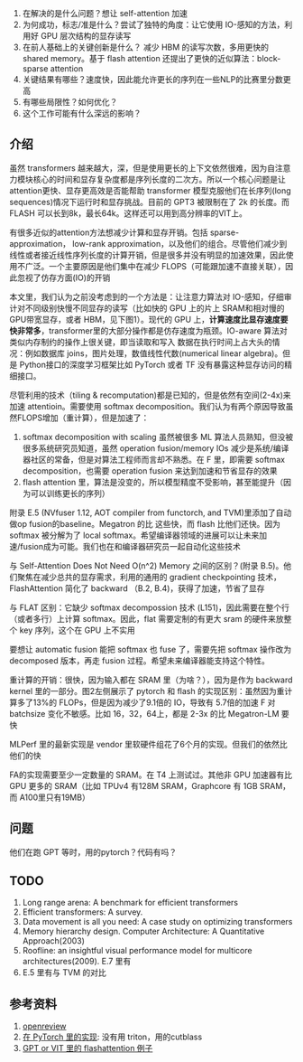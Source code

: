 1. 在解决的是什么问题？想让 self-attention 加速
2. 为何成功，标志/准是什么？尝试了独特的角度：让它使用 IO-感知的方法，利用好 GPU 层次结构的显存读写
3. 在前人基础上的关键创新是什么？ 减少 HBM 的读写次数，多用更快的 shared memory。基于 flash attention 还提出了更快的近似算法：block-sparse attention
4. 关键结果有哪些？速度快，因此能允许更长的序列在一些NLP的比赛里分数更高
5. 有哪些局限性？如何优化？
6. 这个工作可能有什么深远的影响？

## 介绍
虽然 transformers 越来越大，深，但是使用更长的上下文依然很难，因为自注意力模块核心的时间和显存复杂度都是序列长度的二次方。所以一个核心问题是让attention更快、显存更高效是否能帮助 transformer 模型克服他们在长序列(long sequences)情况下运行时和显存挑战。目前的 GPT3 被限制在了 2k 的长度。而 FLASH 可以长到8k，最长64k。这样还可以用到高分辨率的VIT上。

有很多近似的attention方法想减少计算和显存开销。包括 sparse-approximation， low-rank approximation，以及他们的组合。尽管他们减少到线性或者接近线性序列长度的计算开销，但是很多并没有明显的加速效果，因此使用不广泛。一个主要原因是他们集中在减少 FLOPS（可能跟加速不直接关联），因此忽视了仿存方面(IO)的开销

本文里，我们认为之前没考虑到的一个方法是：让注意力算法对 IO-感知，仔细审计对不同级别快慢不同显存的读写（比如快的 GPU 上的片上  SRAM和相对慢的 GPU带宽显存，或者 HBM，见下图1）。现代的 GPU 上，**计算速度比显存速度要快非常多**，transformer里的大部分操作都是仿存速度为瓶颈。IO-aware 算法对类似内存制约的操作上很关键，即当读取和写入
数据在执行时间上占大头的情况：例如数据库 joins，图片处理，数值线性代数(numerical linear algebra)。但是 Python接口的深度学习框架比如 PyTorch 或者 TF 没有暴露这种显存访问的精细接口。


尽管利用的技术（tiling & recomputation)都是已知的，但是依然有空间(2-4x)来加速 attentioin。需要使用 softmax decomposition。我们认为有两个原因导致虽然FLOPS增加（重计算），但是加速了：

1. softmax decomposition with scaling 虽然被很多 ML 算法人员熟知，但没被很多系统研究员知道，虽然 operation fusion/memory IOs 减少是系统/编译器社区的常备，但是对算法工程师而言却不熟悉。在 F 里，即需要 softmax decomposition，也需要 operation fusion 来达到加速和节省显存的效果
2. flash attention 里，算法是没变的，所以模型精度不受影响，甚至能提升（因为可以训练更长的序列）

附录 E.5 (NVfuser 1.12, AOT compiler from functorch, and TVM)里添加了自动做op fusion的baseline。Megatron 的比 这些快，而 flash 比他们还快。因为 softmax 被分解为了 local softmax。希望编译器领域的进展可以让未来加速/fusion成为可能。我们也在和编译器研究员一起自动化这些技术

与 Self-Attention Does Not Need O(n^2) Memory 之间的区别？(附录 B.5)。他们聚焦在减少总共的显存需求，利用的通用的 gradient checkpointing 技术，FlashAttention 简化了 backward （B.2, B.4)，获得了加速，节省了显存

与 FLAT 区别：它缺少 softmax decompossion 技术 (L151)，因此需要在整个行（或者多行）上计算 softmax。因此，flat 需要定制的有更大 sram 的硬件来放整个 key 序列，这个在 GPU 上不实用

要想让 automatic fusion 能把 softmax 也 fuse 了，需要先把 softmax 操作改为 decomposed 版本，再走 fusion 过程。希望未来编译器能支持这个特性。

重计算的开销：很快，因为输入都在 SRAM 里（为啥？），因为是作为 backward kernel 里的一部分。图2左侧展示了 pytorch 和 flash 的实现区别：虽然因为重计算多了13%的 FLOPs，但是因为减少了9.1倍的 IO，导致有 5.7倍的加速
F 对 batchsize 变化不敏感。比如 16，32，64上，都是 2-3x 的比 Megatron-LM 要快

MLPerf 里的最新实现是 vendor 里软硬件组花了6个月的实现。但我们的依然比他们的快

FA的实现需要至少一定数量的 SRAM。在 T4 上测试过。其他非 GPU 加速器有比 GPU 更多的 SRAM（比如 TPUv4 有128M SRAM，Graphcore 有 1GB SRAM，而 A100里只有19MB）

## 问题
他们在跑 GPT 等时，用的pytorch？代码有吗？

## TODO
1. Long range arena: A benchmark for efficient transformers
2. Efficient transformers: A survey.
3. Data movement is all you need: A case study on optimizing transformers
4. Memory hierarchy design. Computer Architecture: A Quantitative Approach(2003)
5. Roofline: an insightful visual performance model for multicore architectures(2009). E.7 里有
6. E.5 里有与 TVM 的对比

## 参考资料
1. [openreview](https://openreview.net/forum?id=H4DqfPSibmx)
2. [在 PyTorch 里的实现](https://github.com/pytorch/pytorch/pull/84771): 没有用 triton，用的cutblass
3. [GPT or VIT 里的 flashattention 例子](https://github.com/tridao/zoo/blob/main/src/models/gpt2.py)
